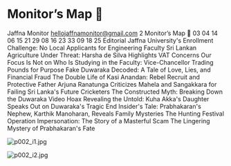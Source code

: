 # Monitor’s Map 

Jaffna Monitor
hellojaffnamonitor@gmail.com
2
Monitor’s Map

03
04
14
06
15
21
29
08
16
23
33
09
18
25
Editorial
Jaffna University's 
Enrollment Challenge:
No Local Applicants for 
Engineering Faculty
Sri Lankan Agriculture 
Under Threat: Harsha 
de Silva Highlights VAT 
Concerns
Our Focus Is Not on 
Who Is Studying in the 
Faculty:
Vice-Chancellor
Trading Pounds for 
Purpose
Fake Duwaraka 
Decoded: A Tale of 
Love, Lies, and 
Financial Fraud
The Double Life of 
Kasi Anandan: Rebel 
Recruit and Protective 
Father
Arjuna Ranatunga 
Criticizes Mahela and 
Sangakkara for Failing Sri 
Lanka's Future Cricketers
The Constructed Myth: 
Breaking Down the 
Duwaraka Video Hoax
Revealing the Untold: 
Kuha Akka's Daughter 
Speaks Out on 
Duwaraka's Tragic End
Insider's Tale: 
Prabhakaran's Nephew, 
Karthik Manoharan, 
Reveals Family Mysteries
The Hunting Festival
Operation Impersonation: 
The Story of a Masterful 
Scam
The Lingering Mystery 
of Prabhakaran's Fate

![p002_i1.jpg](images_out/002_monitors_map/p002_i1.jpg)

![p002_i2.jpg](images_out/002_monitors_map/p002_i2.jpg)

